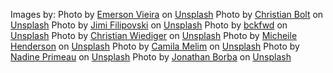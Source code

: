 Images by:
<span>Photo by <a href="https://unsplash.com/@emersonvieira?utm_source=unsplash&amp;utm_medium=referral&amp;utm_content=creditCopyText">Emerson Vieira</a> on <a href="https://unsplash.com/s/photos/meat?utm_source=unsplash&amp;utm_medium=referral&amp;utm_content=creditCopyText">Unsplash</a></span>
<span>Photo by <a href="https://unsplash.com/@christianbolt?utm_source=unsplash&amp;utm_medium=referral&amp;utm_content=creditCopyText">Christian Bolt</a> on <a href="https://unsplash.com/s/photos/restaurant-food?utm_source=unsplash&amp;utm_medium=referral&amp;utm_content=creditCopyText">Unsplash</a></span>
<span>Photo by <a href="https://unsplash.com/@jimiburg?utm_source=unsplash&amp;utm_medium=referral&amp;utm_content=creditCopyText">Jimi Filipovski</a> on <a href="https://unsplash.com/s/photos/plate?utm_source=unsplash&amp;utm_medium=referral&amp;utm_content=creditCopyText">Unsplash</a></span>
<span>Photo by <a href="https://unsplash.com/@bckfwd?utm_source=unsplash&amp;utm_medium=referral&amp;utm_content=creditCopyText">bckfwd</a> on <a href="https://unsplash.com/s/photos/food-fries?utm_source=unsplash&amp;utm_medium=referral&amp;utm_content=creditCopyText">Unsplash</a></span>
<span>Photo by <a href="https://unsplash.com/@christianw?utm_source=unsplash&amp;utm_medium=referral&amp;utm_content=creditCopyText">Christian Wiediger</a> on <a href="https://unsplash.com/s/photos/steaks?utm_source=unsplash&amp;utm_medium=referral&amp;utm_content=creditCopyText">Unsplash</a></span>
<span>Photo by <a href="https://unsplash.com/@micheile?utm_source=unsplash&amp;utm_medium=referral&amp;utm_content=creditCopyText">Micheile Henderson</a> on <a href="https://unsplash.com/s/photos/salmon?utm_source=unsplash&amp;utm_medium=referral&amp;utm_content=creditCopyText">Unsplash</a></span>
<span>Photo by <a href="https://unsplash.com/@camilamelim?utm_source=unsplash&amp;utm_medium=referral&amp;utm_content=creditCopyText">Camila Melim</a> on <a href="https://unsplash.com/s/photos/desserts?utm_source=unsplash&amp;utm_medium=referral&amp;utm_content=creditCopyText">Unsplash</a></span>
<span>Photo by <a href="https://unsplash.com/@nadineprimeau?utm_source=unsplash&amp;utm_medium=referral&amp;utm_content=creditCopyText">Nadine Primeau</a> on <a href="https://unsplash.com/s/photos/chicken-wings?utm_source=unsplash&amp;utm_medium=referral&amp;utm_content=creditCopyText">Unsplash</a></span>
<span>Photo by <a href="https://unsplash.com/@jonathanborba?utm_source=unsplash&amp;utm_medium=referral&amp;utm_content=creditCopyText">Jonathan Borba</a> on <a href="https://unsplash.com/s/photos/hamburger?utm_source=unsplash&amp;utm_medium=referral&amp;utm_content=creditCopyText">Unsplash</a></span>
